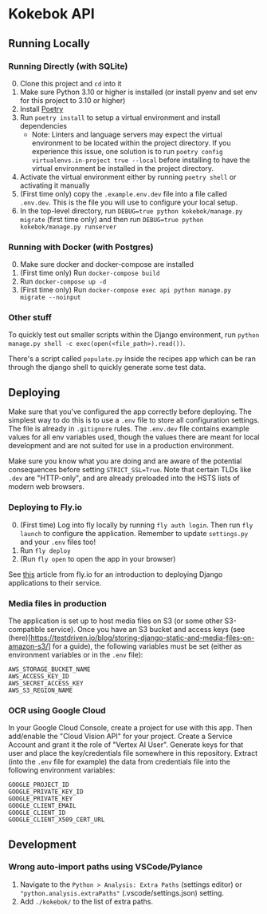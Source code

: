 # Kokebok API


## Running Locally

### Running Directly (with SQLite)
0. Clone this project and `cd` into it
1. Make sure Python 3.10 or higher is installed (or install pyenv and set env for this project to 3.10 or higher)
2. Install [Poetry](https://python-poetry.org/)
3. Run `poetry install` to setup a virtual environment and install dependencies
   * Note: Linters and language servers may expect the virtual environment to be located within the project directory. If you experience this issue, one solution is to run `poetry config virtualenvs.in-project true --local` before installing to have the virtual environment be installed in the project directory.
4. Activate the virtual environment either by running `poetry shell` or activating it manually
5. (First time only) copy the `.example.env.dev` file into a file called `.env.dev`. This is the file you will use to configure your local setup.
6. In the top-level directory, run `DEBUG=true python kokebok/manage.py migrate` (first time only) and then run `DEBUG=true python kokebok/manage.py runserver`

### Running with Docker (with Postgres)
0. Make sure docker and docker-compose are installed
1. (First time only) Run `docker-compose build`
2. Run `docker-compose up -d`
3. (First time only) Run `docker-compose exec api python manage.py migrate --noinput`

### Other stuff
To quickly test out smaller scripts within the Django environment, run `python manage.py shell -c exec(open(<file_path>).read())`.

There's a script called `populate.py` inside the recipes app which can be ran through the django shell to quickly generate some test data.

## Deploying
Make sure that you've configured the app correctly before deploying. The simplest way to do this is to use a `.env` file to store all configuration settings. The file is already in `.gitignore` rules. The `.env.dev` file contains example values for all env variables used, though the values there are meant for local development and are not suited for use in a production environment.

Make sure you know what you are doing and are aware of the potential consequences before setting `STRICT_SSL=True`. Note that certain TLDs like `.dev` are "HTTP-only", and are already preloaded into the HSTS lists of modern web browsers.


### Deploying to Fly.io
0. (First time) Log into fly locally by running `fly auth login`. Then run `fly launch` to configure the application. Remember to update `settings.py` and your `.env` files too!
2. Run `fly deploy`
3. (Run `fly open` to open the app in your browser)

See [this](https://fly.io/django-beats/deploying-django-to-production/#deploying-to-fly-io) article from fly.io for an introduction to deploying Django applications to their service.


### Media files in production
The application is set up to host media files on S3 (or some other S3-compatible service). Once you have an S3 bucket and access keys (see (here)[https://testdriven.io/blog/storing-django-static-and-media-files-on-amazon-s3/] for a guide), the following variables must be set (either as environment variables or in the `.env` file):
```
AWS_STORAGE_BUCKET_NAME
AWS_ACCESS_KEY_ID
AWS_SECRET_ACCESS_KEY
AWS_S3_REGION_NAME
```


### OCR using Google Cloud
In your Google Cloud Console, create a project for use with this app. Then add/enable the "Cloud Vision API" for your project. Create a Service Account and grant it the role of "Vertex AI User". Generate keys for that user and place the key/credentials file somewhere in this repository. Extract (into the `.env` file for example) the data from credentials file into the following environment variables:
```
GOOGLE_PROJECT_ID
GOOGLE_PRIVATE_KEY_ID
GOOGLE_PRIVATE_KEY
GOOGLE_CLIENT_EMAIL
GOOGLE_CLIENT_ID
GOOGLE_CLIENT_X509_CERT_URL
```

## Development

### Wrong auto-import paths using VSCode/Pylance
1. Navigate to the `Python > Analysis: Extra Paths` (settings editor) or `"python.analysis.extraPaths"` (.vscode/settings.json) setting.
2. Add `./kokebok/` to the list of extra paths.
